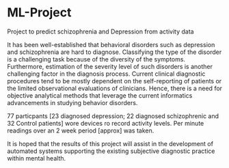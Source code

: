 # ML-Project
Project to predict schizophrenia and Depression from activity data

It has been well-established that behavioral disorders
such as depression and schizophrenia are hard to diagnose.
Classifying the type of the disorder is a challenging task because
of the diversity of the symptoms. Furthermore, estimation of the
severity level of such disorders is another challenging factor in
the diagnosis process. Current clinical diagnostic procedures tend
to be mostly dependent on the self-reporting of patients or the
limited observational evaluations of clinicians. Hence, there is a
need for objective analytical methods that leverage the current
informatics advancements in studying behavior disorders.

77 particpants [23 diagnosed depression; 22 diagnosed schizophrenic 
and 32 Control patients] wore devices ro record activity levels. Per 
minute readings over an 2 week period [approx] was taken.

It is hoped that the results of this project will assist in the 
development of automated systems supporting the existing subjective
diagnostic practice within mental health.


